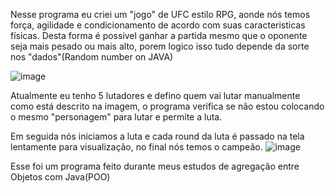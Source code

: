 Nesse programa eu criei um "jogo" de UFC estilo RPG, aonde nós temos força, agilidade e condicionamento de acordo com suas caracteristicas físicas.
Desta forma é possivel ganhar a partida mesmo que o oponente seja mais pesado ou mais alto, porem logico isso tudo depende da sorte nos "dados"(Random number on JAVA)

![image](https://user-images.githubusercontent.com/69482936/145728134-20894e25-1b53-4678-8e62-3dcbeca8713f.png)

Atualmente eu tenho 5 lutadores e defino quem vai lutar manualmente como está descrito na imagem, o programa verifica se não estou colocando o mesmo "personagem" para lutar e permite a luta.

Em seguida nós iniciamos a luta e cada round da luta é passado na tela lentamente para visualização, no final nós temos o campeão.
![image](https://user-images.githubusercontent.com/69482936/145728285-e31ef665-a0ac-444f-9e24-957b745e63a3.png)

Esse foi um programa feito durante meus estudos de agregação entre Objetos com Java(POO)
